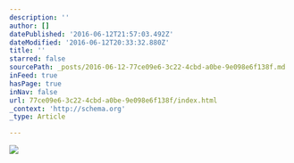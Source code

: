 ```yaml
---
description: ''
author: []
datePublished: '2016-06-12T21:57:03.492Z'
dateModified: '2016-06-12T20:33:32.880Z'
title: ''
starred: false
sourcePath: _posts/2016-06-12-77ce09e6-3c22-4cbd-a0be-9e098e6f138f.md
inFeed: true
hasPage: true
inNav: false
url: 77ce09e6-3c22-4cbd-a0be-9e098e6f138f/index.html
_context: 'http://schema.org'
_type: Article

---
```

![](https://the-grid-user-content.s3-us-west-2.amazonaws.com/5fd9da98-69d4-456f-8c7e-185e798d8427.jpg)